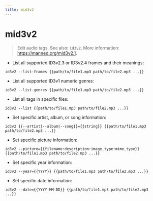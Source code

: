 ```yaml
---
title: mid3v2
---
```

# mid3v2

> Edit audio tags.
> See also: `id3v2`.
> More information: <https://manned.org/mid3v2.1>.

- List all supported ID3v2.3 or ID3v2.4 frames and their meanings:

`id3v2 --list-frames {{path/to/file1.mp3 path/to/file2.mp3 ...}}`

- List all supported ID3v1 numeric genres:

`id3v2 --list-genres {{path/to/file1.mp3 path/to/file2.mp3 ...}}`

- List all tags in specific files:

`id3v2 --list {{path/to/file1.mp3 path/to/file2.mp3 ...}}`

- Set specific artist, album, or song information:

`id3v2 {{--artist|--album|--song}}={{string}} {{path/to/file1.mp3 path/to/file2.mp3 ...}}`

- Set specific picture information:

`id3v2 --picture={{filename:description:image_type:mime_type}} {{path/to/file1.mp3 path/to/file2.mp3 ...}}`

- Set specific year information:

`id3v2 --year={{YYYY}} {{path/to/file1.mp3 path/to/file2.mp3 ...}}`

- Set specific date information:

`id3v2 --date={{YYYY-MM-DD}} {{path/to/file1.mp3 path/to/file2.mp3 ...}}`
